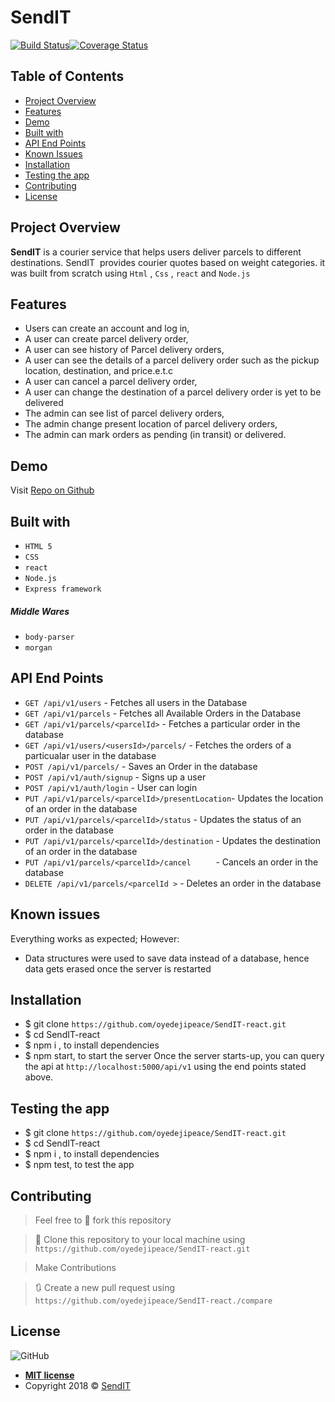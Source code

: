 # SendIT

 [![Build Status](https://travis-ci.org/oyedejipeace/SendIT-react.svg?branch=develop)](https://travis-ci.org/oyedejipeace/SendIT-react)[![Coverage Status](https://coveralls.io/repos/github/oyedejipeace/SendIT-react/badge.svg?branch=develop)](https://coveralls.io/github/oyedejipeace/SendIT-react?branch=develop)



## Table of Contents

* [Project Overview](#Project-Overview)
* [Features](#Features)
* [Demo](#demo)
* [Built with](#built-with)
* [API End Points](#API-End-Points)
* [Known Issues](#Known-issues)
* [Installation](#Installation)
* [Testing the app](#Testing-the-app)
* [Contributing](#contributing)
* [License](#License)

## Project Overview
**SendIT** is a courier service that helps users deliver parcels to different destinations. SendIT  provides courier quotes based on weight categories. it was built from scratch using `Html` , `Css` , `react` and `Node.js`

## Features

- Users can create an account and log in,
- A user can create parcel delivery order,
- A user can see history of Parcel delivery orders,
- A user can see the details of a parcel delivery order such as the pickup location, destination, and price.e.t.c  
- A user can cancel a parcel delivery order,
- A user can change the destination of a parcel delivery order is yet to be delivered
- The admin can see list of parcel delivery orders,
- The admin change present location of parcel delivery orders,
- The admin can mark orders as pending (in transit) or delivered.

## Demo

Visit [Repo on Github](https://github.com/oyedejipeace/SendIT-react)

## Built with
- `HTML 5`
- `CSS`
- `react`
- `Node.js`
- `Express framework`

##### Middle Wares
- `body-parser`
- `morgan`

## API End Points
- `GET /api/v1/users`                             -   Fetches all users in the Database
- `GET /api/v1/parcels`                           -   Fetches all Available Orders in the Database
- `GET /api/v1/parcels/<parcelId>`                -   Fetches a particular order in the database
- `GET /api/v1/users/<usersId>/parcels/`      -   Fetches the orders of a particualar user in the database
- `POST /api/v1/parcels/`                         -   Saves an Order in the database
- `POST /api/v1/auth/signup`                      -   Signs up a user
- `POST /api/v1/auth/login`                       -   User can login
- `PUT /api/v1/parcels/<parcelId>/presentLocation`-   Updates the location of an order in the database
- `PUT /api/v1/parcels/<parcelId>/status`         -   Updates the status of an order in the database
- `PUT /api/v1/parcels/<parcelId>/destination`    -   Updates the destination of an order in the database
- `PUT /api/v1/parcels/<parcelId>/cancel     `    -   Cancels an order in the database
- `DELETE /api/v1/parcels/<parcelId >`            -   Deletes an order in the database

 
 ## Known issues
Everything works as expected; However:
- Data structures were used to save data instead of a database, hence data gets
   erased once the server is restarted

## Installation

- $ git clone `https://github.com/oyedejipeace/SendIT-react.git`
- $ cd SendIT-react
- $ npm i , to install dependencies
- $ npm start, to start the server
Once the server starts-up, you can query the api at `http://localhost:5000/api/v1` using the end points stated above.

## Testing the app

- $ git clone `https://github.com/oyedejipeace/SendIT-react.git`
- $ cd SendIT-react
- $ npm i , to install dependencies
- $ npm test, to test the app

## Contributing
>  Feel free to 🍴 fork this repository

>  👯 Clone this repository to your local machine using `https://github.com/oyedejipeace/SendIT-react.git`

> Make Contributions

> 🔃 Create a new pull request using `https://github.com/oyedejipeace/SendIT-react./compare`

## License
![GitHub](https://img.shields.io/github/license/mashape/apistatus.svg)

- **[MIT license](https://oyedejipeace.github.io/SendIT/UI/LICENSE.md)**
- Copyright 2018 © <a href="https://oyedejipeace.github.io/SendIT/UI" target="_blank">SendIT</a>

